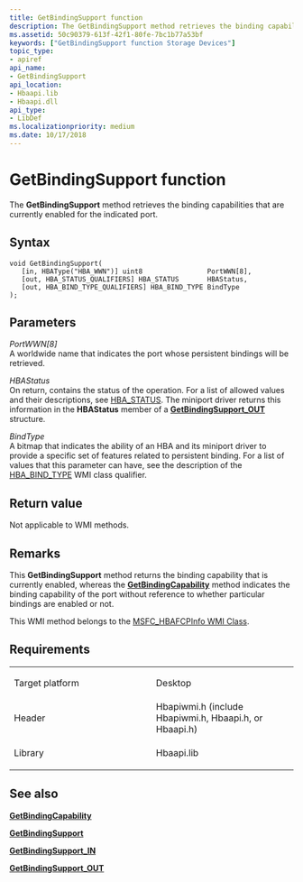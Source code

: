 ```yaml
---
title: GetBindingSupport function
description: The GetBindingSupport method retrieves the binding capabilities that are currently enabled for the indicated port.
ms.assetid: 50c90379-613f-42f1-80fe-7bc1b77a53bf
keywords: ["GetBindingSupport function Storage Devices"]
topic_type:
- apiref
api_name:
- GetBindingSupport
api_location:
- Hbaapi.lib
- Hbaapi.dll
api_type:
- LibDef
ms.localizationpriority: medium
ms.date: 10/17/2018
---
```


# GetBindingSupport function


The **GetBindingSupport** method retrieves the binding capabilities that are currently enabled for the indicated port.

Syntax
------

```ManagedCPlusPlus
void GetBindingSupport(
   [in, HBAType("HBA_WWN")] uint8                PortWWN[8],
   [out, HBA_STATUS_QUALIFIERS] HBA_STATUS       HBAStatus,
   [out, HBA_BIND_TYPE_QUALIFIERS] HBA_BIND_TYPE BindType
);
```

Parameters
----------

*PortWWN\[8\]*   
A worldwide name that indicates the port whose persistent bindings will be retrieved.

*HBAStatus*   
On return, contains the status of the operation. For a list of allowed values and their descriptions, see [HBA\_STATUS](hba-status.md). The miniport driver returns this information in the **HBAStatus** member of a [**GetBindingSupport\_OUT**](https://docs.microsoft.com/windows-hardware/drivers/ddi/hbapiwmi/ns-hbapiwmi-_getbindingsupport_out) structure.

*BindType*   
A bitmap that indicates the ability of an HBA and its miniport driver to provide a specific set of features related to persistent binding. For a list of values that this parameter can have, see the description of the [HBA\_BIND\_TYPE](hba-bind-type.md) WMI class qualifier.

Return value
------------

Not applicable to WMI methods.

Remarks
-------

This **GetBindingSupport** method returns the binding capability that is currently enabled, whereas the [**GetBindingCapability**](getbindingcapability.md) method indicates the binding capability of the port without reference to whether particular bindings are enabled or not.

This WMI method belongs to the [MSFC\_HBAFCPInfo WMI Class](msfc-hbafcpinfo-wmi-class.md).

Requirements
------------

<table>
<colgroup>
<col width="50%" />
<col width="50%" />
</colgroup>
<tbody>
<tr class="odd">
<td align="left"><p>Target platform</p></td>
<td align="left">Desktop</td>
</tr>
<tr class="even">
<td align="left"><p>Header</p></td>
<td align="left">Hbapiwmi.h (include Hbapiwmi.h, Hbaapi.h, or Hbaapi.h)</td>
</tr>
<tr class="odd">
<td align="left"><p>Library</p></td>
<td align="left">Hbaapi.lib</td>
</tr>
</tbody>
</table>

## <span id="see_also"></span>See also


[**GetBindingCapability**](getbindingcapability.md)

[**GetBindingSupport**](getbindingsupport.md)

[**GetBindingSupport\_IN**](https://docs.microsoft.com/windows-hardware/drivers/ddi/hbapiwmi/ns-hbapiwmi-_getbindingsupport_in)

[**GetBindingSupport\_OUT**](https://docs.microsoft.com/windows-hardware/drivers/ddi/hbapiwmi/ns-hbapiwmi-_getbindingsupport_out)

 

 






